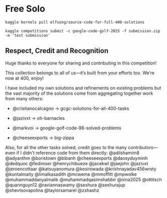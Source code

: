 # Free Solo

```shell
kaggle kernels pull elfsong/source-code-for-full-400-solutions

kaggle competitions submit -c google-code-golf-2025 -f submission.zip -m 'test submission'
```

## Respect, Credit and Recognition

Huge thanks to everyone for sharing and contributing in this competition!

This collection belongs to all of us—it’s built from your efforts too. We’re now at 400, enjoy!

I have included my own solutions and refinements on existing problems but the vast majority of the solutions come from aggregating together work from many others:

- @cristianocalcagno → gcgc-solutions-for-all-400-tasks

- @jazivxt → oh-barnacles

- @markvoi → google-golf-code-98-solved-problems

- @cheeseexports → big-zippa

Also, for all the other tasks solved, credit goes to the many contributors—even if I didn’t reference code from them directly: @adilshamim8 @adyanthm @boristown @bibanh @cheeseexports @daosyduyminh @dedquoc @fedimser @henrychibueze @jacekwl @jaejohn @jazivxt @jeroencottaar @katsuyanomura @kosirowada @krishnayadav456wrsty @kuntalmaity @limalkasadith @mcwema @mmoffitt @mpwolke @muhammaddanyalmalik @muhammadqasimshabbir @nina2025 @ottitsch @quannguyn12 @raviannaswamy @seshura @seshurajup @shevtsovapolina @taylorsamarel @zshashz